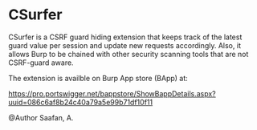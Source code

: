 CSurfer
=======

CSurfer is a CSRF guard hiding extension that keeps track of the latest guard value per session and update new requests accordingly. 
Also, it allows Burp to be chained with other security scanning tools that are not CSRF-guard aware.

The extension is availble on Burp App store (BApp) at:

https://pro.portswigger.net/bappstore/ShowBappDetails.aspx?uuid=086c6af8b24c40a79a5e99b71df10f11


@Author Saafan, A. 
